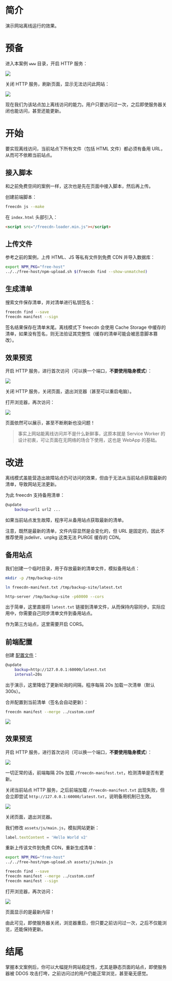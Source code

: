 # 简介

演示网站离线运行的效果。


# 预备

进入本案例 `www` 目录，开启 HTTP 服务：

![](1-1.png)

关闭 HTTP 服务，刷新页面，显示无法访问此网站：

![](1-2.png)

现在我们为该站点加上离线访问的能力。用户只要访问过一次，之后即使服务器关闭也能访问，甚至还能更新。


# 开始

要实现离线访问，当前站点下所有文件（包括 HTML 文件）都必须有备用 URL，从而可不依赖当前站点。

## 接入脚本

和之前免费空间的案例一样，这次也是先在页面中接入脚本，然后再上传。

创建前端脚本：

```bash
freecdn js --make
```

在 `index.html` 头部引入：

```html
<script src="/freecdn-loader.min.js"></script>
```

## 上传文件

参考之前的案例，上传 HTML、JS 等私有文件到免费 CDN 并导入数据库：

```bash
export NPM_PKG="free-host"
../../free-host/npm-upload.sh $(freecdn find --show-unmatched)
```

## 生成清单

搜索文件保存清单，并对清单进行私钥签名：

```bash
freecdn find --save
freecdn manifest --sign
```

签名结果保存在清单末尾。离线模式下 freecdn 会使用 Cache Storage 中缓存的清单，如果没有签名，则无法验证其完整性（缓存的清单可能会被恶意脚本篡改）。

## 效果预览

开启 HTTP 服务，进行首次访问（可以换一个端口，**不要使用隐身模式**）：

![](2-1.png)

关闭 HTTP 服务，关闭页面，退出浏览器（甚至可以重启电脑）。

打开浏览器，再次访问：

![](2-2.png)

页面依然可以展示，甚至不断刷新也没问题！

> 事实上网站能离线访问并不是什么新鲜事，这原本就是 Service Worker 的设计初衷，可让页面在无网络的场合下使用，这也是 WebApp 的基础。


# 改进

离线模式虽能营造出故障站点仍可访问的效果，但由于无法从当前站点获取最新的清单，导致网站无法更新。

为此 freecdn 支持备用清单：

```bash
@update
	backup=url1 url2 ...
```

如果当前站点发生故障，程序可从备用站点获取最新的清单。

注意，既然是最新的清单，文件内容显然是会变化的，但 URL 是固定的，因此不推荐使用 jsdelivr、unpkg 这类无法 PURGE 缓存的 CDN。

## 备用站点

我们创建一个临时目录，用于存放最新的清单文件，模拟备用站点：

```bash
mkdir -p /tmp/backup-site

ln freecdn-manifest.txt /tmp/backup-site/latest.txt

http-server /tmp/backup-site -p60000 --cors
```

出于简单，这里直接将 `latest.txt` 链接到清单文件，从而保持内容同步。实际应用中，你需要自己同步清单文件到备用站点。

作为第三方站点，这里需要开启 CORS。

## 前端配置

创建 [配置文件](custom.conf)：

```bash
@update
	backup=http://127.0.0.1:60000/latest.txt
	interval=20s
```

出于演示，这里降低了更新轮询的间隔，程序每隔 20s 加载一次清单（默认 300s）。

合并配置到当前清单（签名会自动更新）：

```bash
freecdn manifest --merge ../custom.conf
```

![](3-1.png)

## 效果预览

开启 HTTP 服务，进行首次访问（可以换一个端口，**不要使用隐身模式**）：

![](3-2.png)

一切正常的话，前端每隔 20s 加载 `/freecdn-manifest.txt`，检测清单是否有更新。

关闭当前站点 HTTP 服务，之后前端加载 `/freecdn-manifest.txt` 出现失败，但会立即尝试 `http://127.0.0.1:60000/latest.txt`，说明备用机制已生效。

![](3-3.png)

关闭页面，退出浏览器。

我们修改 `assets/js/main.js`，模拟网站更新：

```js
label.textContent = 'Hello World v2'
```

重新上传该文件到免费 CDN，重新生成清单：

```bash
export NPM_PKG="free-host"
../../free-host/npm-upload.sh assets/js/main.js

freecdn find --save
freecdn manifest --merge ../custom.conf
freecdn manifest --sign
```

打开浏览器，再次访问：

![](3-4.png)

页面显示的是最新内容！

由此可见，即使服务器关闭，浏览器重启，但只要之前访问过一次，之后不仅能浏览，还能保持更新。


# 结尾

掌握本文案例后，你可以大幅提升网站稳定性，尤其是静态页面的站点，即使服务器被 DDOS 攻击打垮，之前访问过的用户仍能正常浏览，甚至毫无感觉。